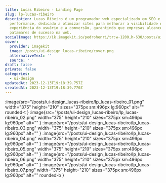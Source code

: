 ```yaml
---
title: Lucas Ribeiro - Landing Page
slug: lp-lucas-ribeiro
description: Lucas Ribeiro é um programador web especializado em SEO e
  performance, dedicado a otimizar sites para melhorar a visibilidade online, a
  experiência do usuário e a conversão, garantindo que empresas alcance novos
  patamares de sucesso na web.
socialImage: https://ik.imagekit.io/pedrohenri/tr:w-1200,h-630/posts/ui-design_lucas-ribeiro/social-image.png
cover:
  provider: imagekit
  image: /posts/ui-design_lucas-ribeiro/cover.png
  alternativeText: ''
  source: ' '
draft: false
private: false
categories:
  - ui-design
updatedAt: 2023-12-13T19:18:39.757Z
createdAt: 2023-12-13T19:18:39.770Z
---
```


:image{src="/posts/ui-design_lucas-ribeiro/lp_lucas-ribeiro_01.png" width="375" height="210" sizes="375px sm:496px lg:960px" alt="" rounded-t }
:image{src="/posts/ui-design_lucas-ribeiro/lp_lucas-ribeiro_02.png" width="375" height="210" sizes="375px sm:496px lg:960px" alt="" }
:image{src="/posts/ui-design_lucas-ribeiro/lp_lucas-ribeiro_03.png" width="375" height="210" sizes="375px sm:496px lg:960px" alt="" }
:image{src="/posts/ui-design_lucas-ribeiro/lp_lucas-ribeiro_04.png" width="375" height="210" sizes="375px sm:496px lg:960px" alt="" }
:image{src="/posts/ui-design_lucas-ribeiro/lp_lucas-ribeiro_05.png" width="375" height="210" sizes="375px sm:496px lg:960px" alt="" }
:image{src="/posts/ui-design_lucas-ribeiro/lp_lucas-ribeiro_06.png" width="375" height="210" sizes="375px sm:496px lg:960px" alt="" }
:image{src="/posts/ui-design_lucas-ribeiro/lp_lucas-ribeiro_07.png" width="375" height="210" sizes="375px sm:496px lg:960px" alt="" rounded-b }
